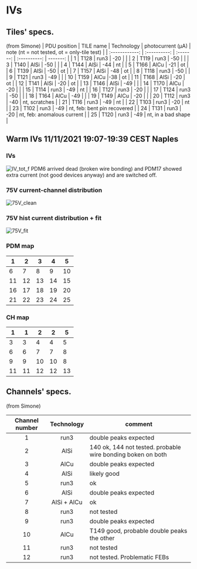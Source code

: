 # IVs


## Tiles' specs.
(from Simone)
| PDU position   | TILE name    | Technology |  photocurrent (μA) | note (nt = not tested, ot = only-tile test) |
| :------------: | :----------: | :-------: | :----------: | -------: |
| 1 | T128 | run3 | -20 | |
| 2 | T119 | run3 | -50 | |
| 3 | T140 | AlSi | -50 | |
| 4 | T144 | AlSi | -44 | nt |
| 5 | T166 | AlCu | -21 | ot |
| 6 | T139 | AlSi | -50 | ot |
| 7 |  T157 | AlSi | -48 | ot |
| 8 |  T118 | run3 | -50 | |
| 9 |  T121 | run3 | -49 | |
| 10 |  T159 | AlCu |-38 | ot |
| 11 |  T168 | AlSi | -20 | ot |
| 12 | T141 | AlSi | -20 | ot |
| 13 | T146 | AlSi | -49 | |
| 14 | T170 | AlCu | -20 | |
| 15 | T114 | run3 | -49 | nt |
| 16 | T127 | run3 | -20 | |
| 17 | T124 | run3 | -50 | |
| 18 | T164 | AlCu | -49 | |
| 19 | T149 | AlCu | -20 | |
| 20 | T112 | run3 | -40 | nt, scratches |
| 21 | T116 | run3 | -49 | nt |
| 22 | T103 | run3 | -20 | nt |
| 23 | T102 | run3 | -49 | nt, feb: bent pin recovered |
| 24 | T131 | run3 | -20 | nt, feb: anomalous current |
| 25 | T120 | run3 | -49 | nt, in a bad shape |


## Warm IVs 11/11/2021 19:07-19:39 CEST Naples
### IVs
![IV_tot_f](https://user-images.githubusercontent.com/75016958/142066592-ef2d97b7-2da4-4fd5-bd7c-880adddacea6.png)
PDM6 arrived dead (broken wire bonding) and PDM17 showed extra current (not good devices anyway) and are switched off.
 
 ### 75V current-channel distribution
 
![75V_clean](https://user-images.githubusercontent.com/75016958/142195353-16a2addb-9ea2-4c2a-b891-231829dff24e.png)


### 75V hist current distribution + fit
![75V_fit](https://user-images.githubusercontent.com/75016958/142198595-9931e6f6-344f-4140-92be-074ed490c8da.png)


### PDM map
| 1 | 2 | 3 | 4 | 5 |
|---|---|---|---|---|
| 6 | 7 | 8 | 9 | 10 |
| 11 | 12 | 13 | 14 | 15 |
| 16 | 17 | 18 | 19 | 20 |
| 21 | 22 | 23 | 24 | 25 |
### CH map
| 1 | 1 | 2 | 2 | 5 |
|---|---|---|---|---|
| 3| 3 | 4 | 4 | 5 |
| 6 | 6 | 7 | 7 | 8 |
| 9 | 9 | 10 | 10 | 8 |
| 11 | 11 | 12 | 12 | 13 |



## Channels' specs.
(from Simone)

| Channel number | Technology | comment |
| :------------: | :----------: | ------- |
| 1 | run3 | double peaks expected |
| 2 | AlSi | 140 ok, 144 not tested. probable wire bonding boken on both |
| 3 | AlCu | double peaks expected |
| 4 | AlSi | likely good |
| 5 | run3 | ok |
| 6 | AlSi | double peaks expected |
| 7 | AlSi + AlCu | ok
| 8 | run3 | not tested |
| 9 | run3 | double peaks expected |
| 10 | AlCu | T149 good, probable double peaks the other |
| 11 | run3 | not tested |
| 12 | run3 | not tested. Problematic FEBs |

